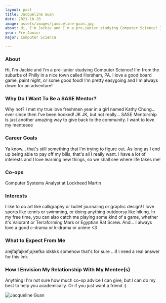 ```yaml
---
layout: post
title: Jacqueline Guan 
date: 2021-10-20
image: assets/images/jacqueline-guan.jpg
about: Hi, I'm Jackie and I'm a pre-junior studying Computer Science! I'm from the suburbs of Philly in a nice town called Horsham, PA. I love a good board game, paint night, or some good food! I'm pretty easygoing and I'm always down for an adventure! 
year: Pre-Junior
major: Computer Science

---
```


### About

Hi, I'm Jackie and I'm a pre-junior studying Computer Science! I'm from the suburbs of Philly in a nice town called Horsham, PA. I love a good board game, paint night, or some good food! I'm pretty easygoing and I'm always down for an adventure! 

### Why Do I Want To Be a SASE Mentor?

Why not? I met my true love freshmen year in a girl named Kathy Chung... ever since then I've been hooked! JK JK, but not really... SASE Mentorship is just another amazing way to give back to the community. I want to love my menteeee

### Career Goals

Ya know... that's still something that I'm trying to figure out. As long as I end up being able to pay off my bills, that's all I really want. I have a lot of interests and I love learning new things, so we shall see where life takes me!

### Co-ops

Computer Systems Analyst at Lockheed Martin

### Interests

I like to do art like calligraphy or bullet journaling or graphic design! I love sports like tennis or swimming, or doing anything outdoorsy like hiking. In my free time, you can also catch me playing some kind of a game, whether it's Valorant or Terraforming Mars or Egyptian Rat Screw. And... I always love a good c-drama or k-drama or anime <3

### What to Expect From Me

alejfajfajkef;ajkefka idkkkk somehow that's for sure …if i need a real answer for this lmk

### How I Envision My Relationship With My Mentee(s) 

Anything! I'm not sure how much co-op advice I can give, but I can do my best to help you academically. Or if you just want a friend :)

<div class="text-center my-5">
    <img src="{ "https://sase-drexel.github.io/mentorship-2021/assets/images/jacqueline-guan.jpg" | absolute_url }" alt="Jacqueline Guan" class="rounded post-img" />
</div>
